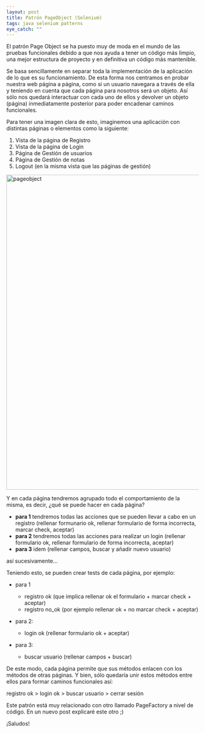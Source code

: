 ```yaml
---
layout: post
title: Patrón PageObject (Selenium)
tags: java selenium patterns
eye_catch: ""
---
```


El patrón Page Object se ha puesto muy de moda en el mundo de las pruebas funcionales debido a que nos ayuda a 
tener un código más limpio, una mejor estructura de proyecto y en definitiva un código más mantenible.

Se basa sencillamente en separar toda la implementación de la aplicación de lo que es su funcionamiento. 
De esta forma nos centramos en probar nuestra web página a página, como si un usuario navegara a través de ella
y teniendo en cuenta que cada página para nosotros será un objeto. Así sólo nos quedará interactuar con cada uno 
de ellos y devolver un objeto (página) inmediatamente posterior para poder encadenar caminos funcionales.

Para tener una imagen clara de esto, imaginemos una aplicación con distintas páginas o elementos como la siguiente:

1. Vista de la página de Registro
2. Vista de la página de Login
3. Página de Gestión de usuarios
4. Página de Gestión de notas
5. Logout (en la misma vista que las páginas de gestión)

<a data-flickr-embed="true"  href="https://www.flickr.com/photos/135417629@N05/24080076590/in/dateposted-public/" title="pageobject"><img src="https://farm2.staticflickr.com/1639/24080076590_60ed5f1403_b.jpg" width="965" height="825" alt="pageobject"></a><script async src="//embedr.flickr.com/assets/client-code.js" charset="utf-8"></script>

Y en cada página tendremos agrupado todo el comportamiento de la misma, es decir, ¿qué se puede hacer en cada página?

  * **para 1** tendremos todas las acciones que se pueden llevar a cabo en un registro (rellenar formunario ok, rellenar formulario de forma incorrecta, marcar check, aceptar)
  * **para 2** tendremos todas las acciones para realizar un login  (rellenar formulario ok, rellenar formulario de forma incorrecta, aceptar)
  * **para 3** idem (rellenar campos, buscar y añadir nuevo usuario)

así sucesivamente...

Teniendo esto, se pueden crear tests de cada página, por ejemplo:

  * para 1
    - registro ok (que implica rellenar ok el formulario + marcar check + aceptar)
    - registro no_ok (por ejemplo rellenar ok + no marcar check + aceptar)
 
  * para 2:
    - login ok (rellenar formulario ok + aceptar)

  * para 3:
    - buscar usuario (rellenar campos + buscar)


De este modo, cada página permite que sus métodos enlacen con los métodos de otras páginas.
Y bien, sólo quedaría unir estos métodos entre ellos para formar caminos funcionales así:

registro ok > login ok > buscar usuario > cerrar sesión


Este patrón está muy relacionado con otro llamado PageFactory a nivel de código.
En un nuevo post explicaré este otro ;)

¡Saludos!
